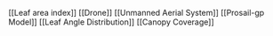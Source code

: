 [[Leaf area index]]
[[Drone]]
[[Unmanned Aerial System]]
[[Prosail-gp Model]]
[[Leaf Angle Distribution]]
[[Canopy Coverage]]
